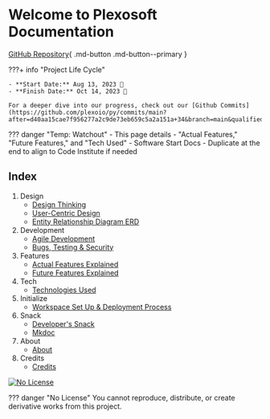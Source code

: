 # Welcome to Plexosoft Documentation

[GitHub Repository](https://github.com/plexoio/py){ .md-button .md-button--primary }

???+ info "Project Life Cycle"

    - **Start Date:** Aug 13, 2023 📅
    - **Finish Date:** Oct 14, 2023 📅

    For a deeper dive into our progress, check out our [Github Commits](https://github.com/plexoio/py/commits/main?after=d40aa15cae7f956277a2c9de73eb659c5a2a151a+34&branch=main&qualified_name=refs%2Fheads%2Fmain).

??? danger "Temp: Watchout"
    - This page details
    - "Actual Features," "Future Features," and "Tech Used"
    - Software Start Docs
    - Duplicate at the end to align to Code Institute if needed

## Index
1. Design
    - [Design Thinking](design/design-thinking/overview.md)
    - [User-Centric Design](design/user-centric/overview.md)
    - [Entity Relationship Diagram ERD](design/erd/erd.md)
2. Development
    - [Agile Development](development/agile-development/agile_development.md)
    - [Bugs, Testing & Security](development/bug-test-security/bug_test_security.md)
3. Features
    - [Actual Features Explained](features/actual-features/actual_features.md)
    - [Future Features Explained](features/future-features/future_features.md)
4. Tech
    - [Technologies Used](tech/tech_used.md)
5. Initialize
    - [Workspace Set Up & Deployment Process](initialize/setup_and_deployment.md)
6. Snack
    - [Developer's Snack](snack/developer-snack/overview.md)
    - [Mkdoc](snack/mkdoc/mkdoc.md)
7. About
    - [About](about/about.md)
9. Credits
    - [Credits](credits/credits.md)


[![No License](https://img.shields.io/badge/License-No_License-red)](about/LICENSE.md) 

??? danger "No License"
    You cannot reproduce, distribute, or create derivative works from this project.
